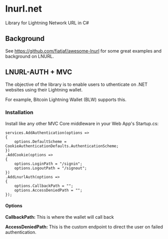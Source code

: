 # lnurl.net
Library for Lightning Network URL in C#

## Background

See https://github.com/fiatjaf/awesome-lnurl for some great examples and background on LNURL.

## LNURL-AUTH + MVC

The objective of the library is to enable users to uthenticate on .NET websites using their Lightning wallet.

For example, Bitcoin Lightning Wallet (BLW) supports this.

### Installation

Install like any other MVC Core middleware in your Web App's Startup.cs:

```
services.AddAuthentication(options =>
{
    options.DefaultScheme = CookieAuthenticationDefaults.AuthenticationScheme;
})
.AddCookie(options =>
{
    options.LoginPath = "/signin";
    options.LogoutPath = "/signout";
})
.AddLnurlAuth(options =>
{
    options.CallbackPath = "";
    options.AccessDeniedPath = "";
});
```

#### Options

**CallbackPath:** This is where the wallet will call back

**AccessDeniedPath:** This is the custom endpoint to direct the user on failed authentication.



